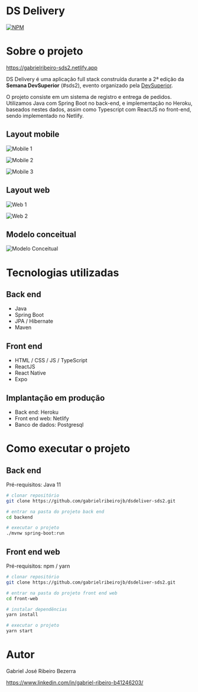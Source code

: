 # DS Delivery
[![NPM](https://img.shields.io/npm/l/react)](https://github.com/gabrielribeirojb/dsdeliver-sds2/blob/main/LICENSE) 

# Sobre o projeto

https://gabrielribeiro-sds2.netlify.app

DS Delivery é uma aplicação full stack construída durante a 2ª edição da **Semana DevSuperior** (#sds2), evento organizado pela [DevSuperior](https://devsuperior.com "Site da DevSuperior").

O projeto consiste em um sistema de registro e entrega de pedidos. Utilizamos Java com Spring Boot no back-end, e implementação no Heroku, baseados nestes dados, assim como Typescript com ReactJS no front-end, sendo implementado no Netlify. 

## Layout mobile
![Mobile 1](https://github.com/gabrielribeirojb/assets-sds2/blob/main/assets/mobile-layout1.png)   

![Mobile 2](https://github.com/gabrielribeirojb/assets-sds2/blob/main/assets/mobile-layout2.png)
 
![Mobile 3](https://github.com/gabrielribeirojb/assets-sds2/blob/main/assets/mobile-layout3.png)

## Layout web
![Web 1](https://github.com/gabrielribeirojb/assets-sds2/blob/main/assets/desktop-layout.png)

![Web 2](https://github.com/gabrielribeirojb/assets-sds2/blob/main/assets/desktop-layout2.png)

## Modelo conceitual
![Modelo Conceitual](https://github.com/gabrielribeirojb/assets-sds2/blob/main/assets/ModeloConceitual.png)

# Tecnologias utilizadas
## Back end
- Java
- Spring Boot
- JPA / Hibernate
- Maven
## Front end
- HTML / CSS / JS / TypeScript
- ReactJS
- React Native
- Expo
## Implantação em produção
- Back end: Heroku
- Front end web: Netlify
- Banco de dados: Postgresql

# Como executar o projeto

## Back end
Pré-requisitos: Java 11

```bash
# clonar repositório
git clone https://github.com/gabrielribeirojb/dsdeliver-sds2.git

# entrar na pasta do projeto back end
cd backend

# executar o projeto
./mvnw spring-boot:run
```

## Front end web
Pré-requisitos: npm / yarn

```bash
# clonar repositório
git clone https://github.com/gabrielribeirojb/dsdeliver-sds2.git

# entrar na pasta do projeto front end web
cd front-web

# instalar dependências
yarn install

# executar o projeto
yarn start
```

# Autor

Gabriel José Ribeiro Bezerra

https://www.linkedin.com/in/gabriel-ribeiro-b41246203/
